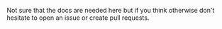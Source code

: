 Not sure that the docs are needed here but if you think otherwise don't
hesitate to open an issue or create pull requests.
